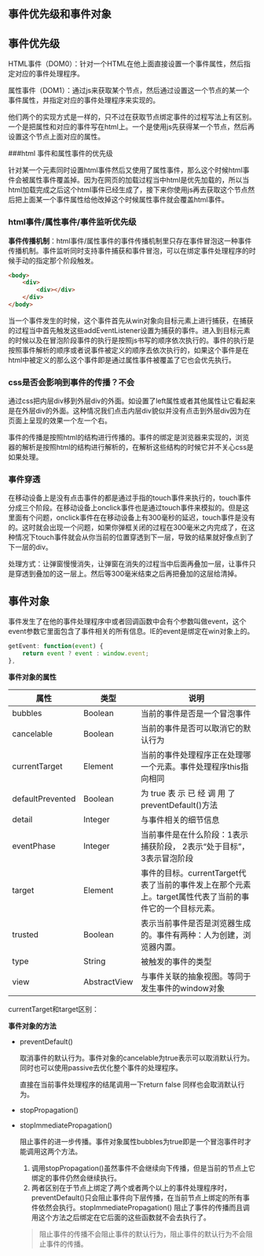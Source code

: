 ## 事件优先级和事件对象

## 事件优先级

HTML事件（DOM0）：针对一个HTML在他上面直接设置一个事件属性，然后指定对应的事件处理程序。

属性事件（DOM1）：通过js来获取某个节点，然后通过设置这一个节点的某一个事件属性，并指定对应的事件处理程序来实现的。

他们两个的实现方式是一样的，只不过在获取节点绑定事件的过程写法上有区别。一个是把属性和对应的事件写在html上。一个是使用js先获得某一个节点，然后再设置这个节点上面对应的属性。

###html 事件和属性事件的优先级

针对某一个元素同时设置html事件然后又使用了属性事件，那么这个时候html事件会被属性事件覆盖掉。因为在网页的加载过程当中html是优先加载的，所以当html加载完成之后这个html事件已经生成了，接下来你使用js再去获取这个节点然后把上面某一个事件属性给他改掉这个时候属性事件就会覆盖html事件。

### html事件/属性事件/事件监听优先级

**事件传播机制**：html事件/属性事件的事件传播机制里只存在事件冒泡这一种事件传播机制。事件监听同时支持事件捕获和事件冒泡，可以在绑定事件处理程序的时候手动的指定那个阶段触发。

```html
<body>
    <div>
    	<div></div>
    </div>
</body>
```

当一个事件发生的时候，这个事件首先从win对象向目标元素上进行捕获，在捕获的过程当中首先触发这些addEventListener设置为捕获的事件。进入到目标元素的时候以及在冒泡阶段事件的执行是按照js书写的顺序依次执行的。事件的执行是按照事件解析的顺序或者说事件被定义的顺序去依次执行的，如果这个事件是在html中被定义的那么这个事件即是通过属性事件被覆盖了它也会优先执行。

### css是否会影响到事件的传播？**不会**

通过css把内层div移到外层div的外面。如设置了left属性或者其他属性让它看起来是在外层div的外面。这种情况我们点击内层div貌似并没有点击到外层div因为在页面上呈现的效果一个左一个右。 

事件的传播是按照html的结构进行传播的。事件的绑定是浏览器来实现的，浏览器的解析是按照html的结构进行解析的，在解析这些结构的时候它并不关心css是如果处理。

### 事件穿透

在移动设备上是没有点击事件的都是通过手指的touch事件来执行的，touch事件分成三个阶段。在移动设备上onclick事件也是通过touch事件来模拟的。但是这里面有个问题，onclick事件在在移动设备上有300毫秒的延迟，touch事件是没有的。这时就会出现一个问题，如果你弹框关闭的过程在300毫米之内完成了，在这种情况下touch事件就会从你当前的位置穿透到下一层，导致的结果就好像点到了下一层的div。

处理方式：让弹窗慢慢消失，让弹窗在消失的过程当中后面再叠加一层，让事件只是穿透到叠加的这一层上。然后等300毫米结束之后再把叠加的这层给清掉。

## 事件对象

事件发生了在他的事件处理程序中或者回调函数中会有个参数叫做event，这个event参数它里面包含了事件相关的所有信息。IE的event是绑定在win对象上的。

```js
getEvent: function(event) {
    return event ? event : window.event;
},
```

**事件对象的属性**

| 属性    | 类型   | 说明                         |
| ------- | ------ | ---------------------------- |
| bubbles | Boolean | 当前的事件是否是一个冒泡事件 |
| cancelable | Boolean | 当前的事件是否可以取消它的默认行为|
| currentTarget | Element | 当前的事件处理程序正在处理哪一个元素。事件处理程序this指向相同 |
| defaultPrevented | Boolean | 为 true 表 示 已 经 调 用 了 preventDefault()方法|
| detail | Integer | 与事件相关的细节信息|
| eventPhase | Integer | 当前事件是在什么阶段：1表示捕获阶段， 2表示“处于目标”， 3表示冒泡阶段 |
| target | Element | 事件的目标。currentTarget代表了当前的事件发上在那个元素上。target属性代表了当前的事件它的一个目标元素。 |
| trusted | Boolean | 表示当前事件是否是浏览器生成的。事件有两种：人为创建，浏览器内置。 |
| type | String | 被触发的事件的类型 |
| view | AbstractView | 与事件关联的抽象视图。等同于发生事件的window对象 |
currentTarget和target区别：

**事件对象的方法**

* preventDefault()

  取消事件的默认行为。事件对象的cancelable为true表示可以取消默认行为。同时也可以使用passive去优化整个事件的处理程序。

  直接在当前事件处理程序的结尾调用一下return false 同样也会取消默认行为。

* stopPropagation()

* stopImmediatePropagation()

  阻止事件的进一步传播。事件对象属性bubbles为true即是一个冒泡事件时才能调用这两个方法。

  1. 调用stopPropagation()虽然事件不会继续向下传播，但是当前的节点上它绑定的事件仍然会继续执行。
  2. 两者区别在于节点上绑定了两个或者两个以上的事件处理程序时，preventDefault()只会阻止事件向下层传播，在当前节点上绑定的所有事件依然会执行。stopImmediatePropagation() 阻止了事件的传播而且调用这个方法之后绑定在它后面的这些函数就不会去执行了。

  > 阻止事件的传播不会阻止事件的默认行为，阻止事件的默认行为不会阻止事件的传播。
